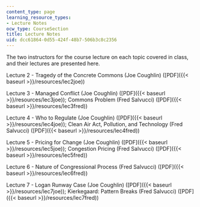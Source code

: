 ```yaml
---
content_type: page
learning_resource_types:
- Lecture Notes
ocw_type: CourseSection
title: Lecture Notes
uid: dcc61864-0d55-424f-48b7-506b3c8c2356
---
```


The two instructors for the course lecture on each topic covered in class, and their lectures are presented here.

Lecture 2 - Tragedy of the Concrete Commons (Joe Coughlin) ([PDF]({{< baseurl >}}/resources/lec2joe))

Lecture 3 - Managed Conflict (Joe Coughlin) ([PDF]({{< baseurl >}}/resources/lec3joe)); Commons Problem (Fred Salvucci) ([PDF]({{< baseurl >}}/resources/lec3fred))

Lecture 4 - Who to Regulate (Joe Coughlin) ([PDF]({{< baseurl >}}/resources/lec4joe)); Clean Air Act, Pollution, and Technology (Fred Salvucci) ([PDF]({{< baseurl >}}/resources/lec4fred))

Lecture 5 - Pricing for Change (Joe Coughlin) ([PDF]({{< baseurl >}}/resources/lec5joe)); Congestion Pricing (Fred Salvucci) ([PDF]({{< baseurl >}}/resources/lec5fred))

Lecture 6 - Nature of Congressional Process (Fred Salvucci) ([PDF]({{< baseurl >}}/resources/lec6fred))

Lecture 7 - Logan Runway Case (Joe Coughlin) ([PDF]({{< baseurl >}}/resources/lec7joe)); Kierkegaard: Pattern Breaks (Fred Salvucci) ([PDF]({{< baseurl >}}/resources/lec7fred))